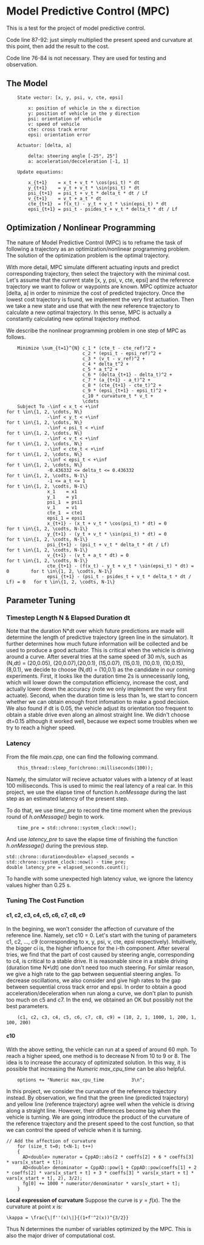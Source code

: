 # Model Predictive Control (MPC)

This is a test for the project of model predictive control.

Code line 87-92: just simply multiplied the present speed and curvature at this point, then add the result to the cost.

Code line 76-84 is not necessary. They are used for testing and observation.

## The Model

```
    State vector: [x, y, psi, v, cte, epsi]
    
        x: position of vehicle in the x direction
        y: position of vehicle in the y direction
        psi: orientation of vehicle
        v: speed of vehicle
        cte: cross track error
        epsi: orientation error
    
    Actuator: [delta, a]
    
        delta: steering angle [-25°, 25°]
        a: acceleration/decceleration [-1, 1]
    
    Update equations:
    
        x_{t+1}    = x_t + v_t * \cos(psi_t) * dt                   
        y_{t+1}    = y_t + v_t * \sin(psi_t) * dt                    
        psi_{t+1}  = psi_t + v_t * delta_t * dt / Lf                 
        v_{t+1}    = v_t + a_t * dt                               
        cte_{t+1}  = f(x_t) - y_t + v_t * \sin(epsi_t) * dt    
        epsi_{t+1} = psi_t - psides_t + v_t * delta_t * dt / Lf
```

## Optimization / Nonlinear Programming

The nature of Model Predictive Control (MPC) is to reframe the task of following a trajectory as an  optimization/nonlinear programming problem. The solution of the optimization problem is the optimal trajectory. 

With more detail, MPC simulate different actuating inputs and predict corresponding trajectory, then select the trajectory with the minimal cost. Let's assume that the current state [x, y, psi, v, cte, epsi] and the reference trajectory we want to follow or waypoints  are known. MPC optimize actuator [delta, a] in order to minimize the cost of predicted trajectory. Once the lowest cost trajectory is found, we implement the very first actuation. Then we take a new state and use that with the new reference trajectory to calculate a new optimal trajectory. In this sense, MPC is actually a constantly calculating new optimal trajectory method. 

We describe the nonlinear programming problem in one step of MPC as follows. 
```
    Minimize \sum_{t=1}^{N} c_1 * (cte_t - cte_ref)^2 +
                            c_2 * (epsi_t - epsi_ref)^2 +
                            c_3 * (v_t - v_ref)^2 +
                            c_4 * delta_t^2 +
                            c_5 * a_t^2 +
                            c_6 * (delta_{t+1} - delta_t)^2 +
                            c_7 * (a_{t+1} - a_t)^2 +
                            c_8 * (cte_{t+1} - cte_t)^2 +
                            c_9 * (epsi_{t+1} - epsi_t)^2 +
                            c_10 * curvature_t * v_t +
                            \cdots
    Subject To -\inf < x_t < +\inf                                             for t \in\{1, 2, \cdots, N\}
               -\inf < y_t < +\inf                                             for t \in\{1, 2, \cdots, N\}
               -\inf < psi_t < +\inf                                           for t \in\{1, 2, \cdots, N\}
               -\inf < v_t < +\inf                                             for t \in\{1, 2, \cdots, N\}
               -\inf < cte_t < +\inf                                           for t \in\{1, 2, \cdots, N\}
               -\inf < epsi_t < +\inf                                          for t \in\{1, 2, \cdots, N\}
               -0.436332 <= delta_t <= 0.436332                                for t \in\{1, 2, \codts, N-1\}
               -1 <= a_t <= 1                                                  for t \in\{1, 2, \codts, N-1\}
               x_1    = x1
               y_1    = y1
               psi_1  = psi1
               v_1    = v1
               cte_1  = cte1
               epsi_1 = epsi1
               x_{t+1} - (x_t + v_t * \cos(psi_t) * dt) = 0                    for t \in\{1, 2, \codts, N-1\}
               y_{t+1} - (y_t + v_t * \sin(psi_t) * dt) = 0                    for t \in\{1, 2, \codts, N-1\}
               psi_{t+1} - (psi_t + v_t * delta_t * dt / Lf)                   for t \in\{1, 2, \codts, N-1\}
               v_{t+1} - (v_t + a_t * dt) = 0                                  for t \in\{1, 2, \codts, N-1\}
               cte_{t+1} - (f(x_t) - y_t + v_t * \sin(epsi_t) * dt) = 0        for t \in\{1, 2, \codts, N-1\}
               epsi_{t+1} - (psi_t - psides_t + v_t * delta_t * dt / Lf) = 0   for t \in\{1, 2, \codts, N-1\}
```                            
## Parameter Tuning

### Timestep Length N & Elapsed Duration dt

Note that the duration N\*dt over which future predictions are made will determine the length of predictive trajectory (green line in the simulator). It further determines how much future information will be collected and be used to produce a good actuator. This is critical when the vehicle is driving around a curve. After several tries at the same speed of 30 m/s, such as (N,dt) = (20,0.05), (20,0.07),(20,0.1), (15,0.07), (15,0.1), (10,0.1), (10,0.15), (8,0.1), we decide to choose (N,dt) = (10,0.1) as the candidate in our coming experiments. First, it looks like the duration time 2s is unnecessarily long, which will lower down the computation efficiency, increase the cost, and actually lower down the accuracy (note we only implement the very first actuate). Second, when the duration time is less than 1s, we start to concern whether we can obtain enough front infomation to make a good decision. We also found if dt is 0.05, the vehicle adjust its orientation too frequent to obtain a stable drive even along an almost straight line. We didn't choose dt=0.15 although it worked well, because we expect some troubles when we try to reach a higher speed.

### Latency

From the file *main.cpp*, one can find the following command.
```
    this_thread::sleep_for(chrono::milliseconds(100));
```
Namely, the simulator will recieve actuator values with a latency of at least 100 milliseconds. This is used to mimic the real latency of a real car. In this project, we use the elapse time of function *h.onMessage* during the last step as an estimated latency of the present step. 

To do that, we use *time_pre* to record the time moment when the previous round of *h.onMessage()* begin to work. 
```
    time_pre = std::chrono::system_clock::now();
```
And use *latency_pre* to save the elapse time of finishing the function *h.onMessage()* during the previous step.

```
std::chrono::duration<double> elapsed_seconds = std::chrono::system_clock::now() - time_pre;
double latency_pre = elapsed_seconds.count();
```
To handle with some unexpected high latency value, we ignore the latency values higher than 0.25 s.

### Tuning The Cost Function

#### c1, c2, c3, c4, c5, c6, c7, c8, c9

In the begining, we won't consider the affection of curvature of the reference line. Namely, set c10 = 0. Let's start with the tuning of parameters c1, c2, ..., c9 (corresponding to x, y, psi, v, cte, epsi respectively). Intuitively, the bigger ci is, the higher influence for the i-th component. After several tries, we find that the part of cost caused by steering angle, corresponding to c4, is critical to a stable drive. It is reasonable since in a stable driving (duration time N*\dt) one don't need too much steering. For similar reason, we give a high rate to the gap between sequential steering angles. To decrease oscillations, we also consider and give high rates to the gap between sequential cross track error and epsi. In order to obtain a good acceleration/deceleration when run along a curve, we don't plan to punish too much on c5 and c7. In the end, we obtained an OK but possibly not the best parameters.
```
    (c1, c2, c3, c4, c5, c6, c7, c8, c9) = (10, 2, 1, 1000, 1, 200, 1, 100, 200)
```
#### c10

With the above setting, the vehicle can run at a speed of around 60 mph. To reach a higher speed, one method is to decrease N from 10 to 9 or 8. The idea is to increase the accuracy of optimizated solution. In this way, it is possible that increasing the *Numeric max_cpu_time* can be also helpful. 
```
    options += "Numeric max_cpu_time          3\n"; 
```
In this project, we consider the curvature of the reference trajectory instead. By observation, we find that the green line (predicted trajectory) and yellow line (reference trajectory) agree well when the vehicle is driving along a straight line. However, their differences become big when the vehicle is turning. We are going introduce the product of the curvature of the reference trajectory and the present speed to the cost function, so that we can control the speed of vehicle when it is turning. 

```
// Add the affection of curvature
    for (size_t t=0; t<N-1; t++)
    {
      AD<double> numerator = CppAD::abs(2 * coeffs[2] + 6 * coeffs[3] * vars[x_start + t]);
      AD<double> denominator = CppAD::pow(1 + CppAD::pow(coeffs[1] + 2 * coeffs[2] * vars[x_start + t] + 3 * coeffs[3] * vars[x_start + t] * vars[x_start + t], 2), 3/2);
      fg[0] += 1000 * numerator/denominator * vars[v_start + t];
    }
```
**Local expression of curvature**
Suppose the curve is $y = f(x)$. The the curvature at point $x$ is:
```
\kappa = \frac{\|f''(x)\|}{(1+f'^2(x))^{3/2}}
```



Thus N determines the number of variables optimized by the MPC. This is also the major driver of computational cost.





